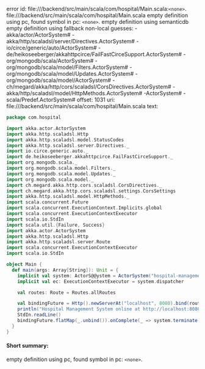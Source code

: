 error id: file://<WORKSPACE>/backend/src/main/scala/com/hospital/Main.scala:`<none>`.
file://<WORKSPACE>/backend/src/main/scala/com/hospital/Main.scala
empty definition using pc, found symbol in pc: `<none>`.
empty definition using semanticdb
empty definition using fallback
non-local guesses:
	 -akka/actor/ActorSystem#
	 -akka/http/scaladsl/server/Directives.ActorSystem#
	 -io/circe/generic/auto/ActorSystem#
	 -de/heikoseeberger/akkahttpcirce/FailFastCirceSupport.ActorSystem#
	 -org/mongodb/scala/ActorSystem#
	 -org/mongodb/scala/model/Filters.ActorSystem#
	 -org/mongodb/scala/model/Updates.ActorSystem#
	 -org/mongodb/scala/model/ActorSystem#
	 -ch/megard/akka/http/cors/scaladsl/CorsDirectives.ActorSystem#
	 -akka/http/scaladsl/model/HttpMethods.ActorSystem#
	 -ActorSystem#
	 -scala/Predef.ActorSystem#
offset: 1031
uri: file://<WORKSPACE>/backend/src/main/scala/com/hospital/Main.scala
text:
```scala
package com.hospital

import akka.actor.ActorSystem
import akka.http.scaladsl.Http
import akka.http.scaladsl.model.StatusCodes
import akka.http.scaladsl.server.Directives._
import io.circe.generic.auto._
import de.heikoseeberger.akkahttpcirce.FailFastCirceSupport._
import org.mongodb.scala._
import org.mongodb.scala.model.Filters._
import org.mongodb.scala.model.Updates._
import org.mongodb.scala.model._
import ch.megard.akka.http.cors.scaladsl.CorsDirectives._
import ch.megard.akka.http.cors.scaladsl.settings.CorsSettings
import akka.http.scaladsl.model.HttpMethods._
import scala.concurrent.Future
import scala.concurrent.ExecutionContext.Implicits.global
import scala.concurrent.ExecutionContextExecutor
import scala.io.StdIn
import scala.util.{Failure, Success}
import akka.actor.ActorSystem
import akka.http.scaladsl.Http
import akka.http.scaladsl.server.Route
import scala.concurrent.ExecutionContextExecutor
import scala.io.StdIn

object Main {
  def main(args: Array[String]): Unit = {
    implicit val system: ActorS@@ystem = ActorSystem("hospital-management-system")
    implicit val ec: ExecutionContextExecutor = system.dispatcher

    val routes: Route = Routes.allRoutes

    val bindingFuture = Http().newServerAt("localhost", 8080).bind(routes)
    println("Hospital Management System online at http://localhost:8080/")
    StdIn.readLine()
    bindingFuture.flatMap(_.unbind()).onComplete(_ => system.terminate())
  }
}
```


#### Short summary: 

empty definition using pc, found symbol in pc: `<none>`.
